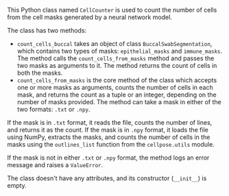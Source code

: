 This Python class named `CellCounter` is used to count the number of cells from the cell masks generated by a neural network model. 

The class has two methods:
- `count_cells_buccal` takes an object of class `BuccalSwabSegmentation`, which contains two types of masks: `epithelial_masks` and `immune_masks`. The method calls the `count_cells_from_masks` method and passes the two masks as arguments to it. The method returns the count of cells in both the masks.
- `count_cells_from_masks` is the core method of the class which accepts one or more masks as arguments, counts the number of cells in each mask, and returns the count as a tuple or an integer, depending on the number of masks provided. The method can take a mask in either of the two formats: `.txt` or `.npy`. 

If the mask is in `.txt` format, it reads the file, counts the number of lines, and returns it as the count. If the mask is in `.npy` format, it loads the file using NumPy, extracts the masks, and counts the number of cells in the masks using the `outlines_list` function from the `cellpose.utils` module.

If the mask is not in either `.txt` or `.npy` format, the method logs an error message and raises a `ValueError`. 

The class doesn't have any attributes, and its constructor (`__init__`) is empty.